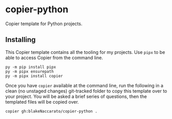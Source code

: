 # copier-python

Copier template for Python projects.

## Installing

This Copier template contains all the tooling for my projects. Use `pipx` to be able to access Copier from the command line.

```Shell
py -m pip install pipx
py -m pipx ensurepath
py -m pipx install copier
```

Once you have `copier` available at the command line, run the following in a clean (no unstaged changes) git-tracked folder to copy this template over to your project. You will be asked a brief series of questions, then the templated files will be copied over.

```Shell
copier gh:blakeNaccarato/copier-python .
```
